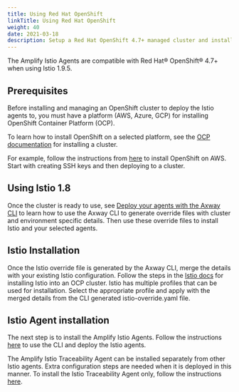 ```yaml
---
title: Using Red Hat OpenShift
linkTitle: Using Red Hat OpenShift
weight: 40
date: 2021-03-18
description: Setup a Red Hat OpenShift 4.7+ managed cluster and install Amplify Istio Agents
---
```


The Amplify Istio Agents are compatible with Red Hat® OpenShift® 4.7+ when using Istio 1.9.5.

## Prerequisites

Before installing and managing an OpenShift cluster to deploy the Istio agents to, you must have a platform (AWS, Azure, GCP) for installing OpenShift Container Platform (OCP).

To learn how to install OpenShift on a selected platform, see the [OCP documentation](https://docs.openshift.com/container-platform/4.7/installing/installing-preparing.html) for installing a cluster.

For example, follow the instructions from [here](https://docs.openshift.com/container-platform/4.7/installing/installing_aws/installing-aws-default.html#ssh-agent-using_installing-aws-default) to install OpenShift on AWS. Start with creating SSH keys and then deploying to a cluster.

## Using Istio 1.8

Once the cluster is ready to use, see [Deploy your agents with the Axway CLI](/docs/connect_manage_environ/mesh_management/deploy-your-agents-with-the-axway-cli/) to learn how to use the Axway CLI to generate override files with cluster and environment specific details. Then use these override files to install Istio and your selected agents.

## Istio Installation

Once the Istio override file is generated by the Axway CLI, merge the details with your existing Istio configuration. Follow the steps in the [Istio docs](https://istio.io/latest/docs/setup/platform-setup/openshift/) for installing Istio into an OCP cluster. Istio has multiple profiles that can be used for installation. Select the appropriate profile and apply with the merged details from the CLI generated istio-override.yaml file.

## Istio Agent installation

The next step is to install the Amplify Istio Agents. Follow the instructions [here](/docs/connect_manage_environ/mesh_management/deploy-your-agents-with-the-axway-cli/) to use the CLI and deploy the Istio agents.

The Amplify Istio Traceability Agent can be installed separately from other Istio agents. Extra configuration steps are needed when it is deployed in this manner. To install the Istio Traceability Agent only, follow the instructions [here](/docs/connect_manage_environ/mesh_management/traceability_agent_configuration/).
